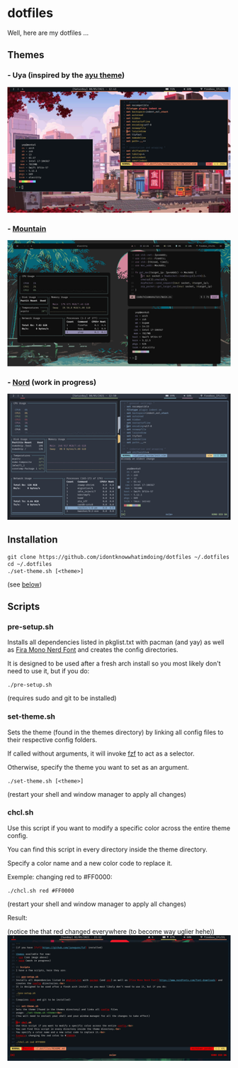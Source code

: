 # dotfiles
Well, here are my dotfiles ...

## Themes

### - Uya (inspired by the [ayu theme](https://github.com/ayu-theme))
![uya theme](screenshots/uya.png)

### - [Mountain](https://github.com/pradyungn/Mountain)
![mountain theme](screenshots/mountain.png)

### - [Nord](https://www.nordtheme.com/) (work in progress)
![nord theme](screenshots/nord.png)

## Installation
```
git clone https://github.com/idontknowwhatimdoing/dotfiles ~/.dotfiles
cd ~/.dotfiles
./set-theme.sh [<theme>]
```
(see [below](#scripts))

## Scripts

### pre-setup.sh
Installs all dependencies listed in pkglist.txt with pacman (and yay) as well as [Fira Mono Nerd Font](https://www.nerdfonts.com/font-downloads) and creates the config directories.

It is designed to be used after a fresh arch install so you most likely don't need to use it, but if you do:
```
./pre-setup.sh
```
(requires sudo and git to be installed)

### set-theme.sh
Sets the theme (found in the themes directory) by linking all config files to their respective config folders.

If called without arguments, it will invoke [fzf](https://github.com/junegunn/fzf) to act as a selector.

Otherwise, specify the theme you want to set as an argument.
```
./set-theme.sh [<theme>]
```
(restart your shell and window manager to apply all changes)

### chcl.sh
Use this script if you want to modify a specific color across the entire theme config.

You can find this script in every directory inside the theme directory.

Specify a color name and a new color code to replace it.

Exemple: changing red to #FF0000:
```
./chcl.sh red #FF0000
```
(restart your shell and window manager to apply all changes)

Result:

(notice the that red changed everywhere (to become way uglier hehe))
![demontrate chcl.sh](screenshots/chcl.png)
